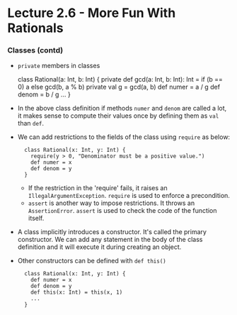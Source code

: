 # Lecture 2.6 - More Fun With Rationals

### Classes (contd)
+ `private` members in classes

  class Rational(a: Int, b: Int) {
    private def gcd(a: Int, b: Int): Int = if (b == 0) a else gcd(b, a % b)
    private val g = gcd(a, b)
    def numer = a / g
    def denom = b / g
    ...
  }

+ In the above class definition if methods `numer` and `denom` are called a lot, it makes sense to compute their values once by defining them as `val` than `def`.

+ We can add restrictions to the fields of the class using `require` as below:

        class Rational(x: Int, y: Int) {
          require(y > 0, "Denominator must be a positive value.")
          def numer = x
          def denom = y
        }

    * If the restriction in the 'require' fails, it raises an `IllegalArgumentException`. `require` is used to enforce a precondition.
    * `assert` is another way to impose restrictions. It throws an `AssertionError`. `assert` is used to check the code of the function itself.

+ A class implicitly introduces a constructor. It's called the primary constructor. We can add any statement in the body of the class definition and it will execute it during creating an object.

+ Other constructors can be defined with `def this()`

        class Rational(x: Int, y: Int) {
          def numer = x
          def denom = y
          def this(x: Int) = this(x, 1)
          ...
        }

